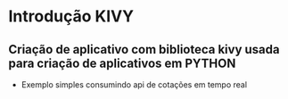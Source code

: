 # Introdução KIVY

## Criação de aplicativo com biblioteca kivy usada para criação de aplicativos em PYTHON


* Exemplo simples consumindo api de cotações em tempo real
